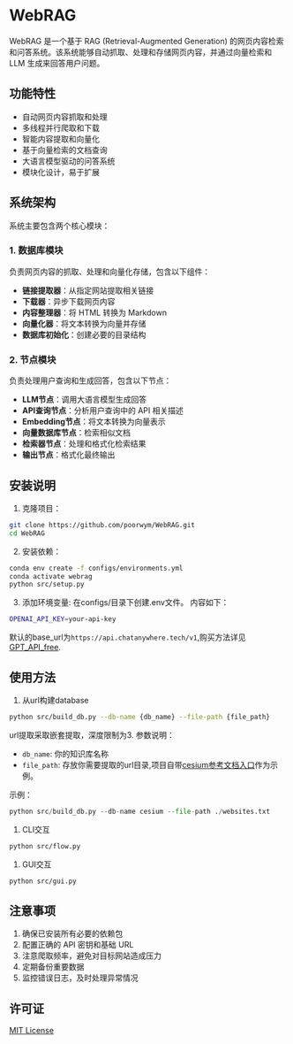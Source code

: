# WebRAG

WebRAG 是一个基于 RAG (Retrieval-Augmented Generation) 的网页内容检索和问答系统。该系统能够自动抓取、处理和存储网页内容，并通过向量检索和 LLM 生成来回答用户问题。

## 功能特性

- 自动网页内容抓取和处理
- 多线程并行爬取和下载
- 智能内容提取和向量化
- 基于向量检索的文档查询
- 大语言模型驱动的问答系统
- 模块化设计，易于扩展

## 系统架构

系统主要包含两个核心模块：

### 1. 数据库模块

负责网页内容的抓取、处理和向量化存储，包含以下组件：

- **链接提取器**：从指定网站提取相关链接
- **下载器**：异步下载网页内容
- **内容整理器**：将 HTML 转换为 Markdown
- **向量化器**：将文本转换为向量并存储
- **数据库初始化**：创建必要的目录结构

### 2. 节点模块

负责处理用户查询和生成回答，包含以下节点：

- **LLM节点**：调用大语言模型生成回答
- **API查询节点**：分析用户查询中的 API 相关描述
- **Embedding节点**：将文本转换为向量表示
- **向量数据库节点**：检索相似文档
- **检索器节点**：处理和格式化检索结果
- **输出节点**：格式化最终输出

## 安装说明

1. 克隆项目：
```bash
git clone https://github.com/poorwym/WebRAG.git
cd WebRAG
```

2. 安装依赖：
```bash
conda env create -f configs/environments.yml
conda activate webrag
python src/setup.py
```

3. 添加环境变量:
在configs/目录下创建.env文件。
内容如下：
```bash
OPENAI_API_KEY=your-api-key
```
默认的base_url为`https://api.chatanywhere.tech/v1`,购买方法详见[GPT_API_free](https://github.com/chatanywhere/GPT_API_free?tab=readme-ov-file).
## 使用方法
1. 从url构建database
```bash
python src/build_db.py --db-name {db_name} --file-path {file_path}
```
url提取采取嵌套提取，深度限制为3.
参数说明：
- `db_name`: 你的知识库名称
- `file_path`: 存放你需要提取的url目录,项目自带[cesium参考文档入口](./websites.txt)作为示例。

示例：
```python
python src/build_db.py --db-name cesium --file-path ./websites.txt
```

1. CLI交互
```bash
python src/flow.py
```
1. GUI交互
```bash
python src/gui.py
```

## 注意事项

1. 确保已安装所有必要的依赖包
2. 配置正确的 API 密钥和基础 URL
3. 注意爬取频率，避免对目标网站造成压力
4. 定期备份重要数据
5. 监控错误日志，及时处理异常情况

## 许可证

[MIT License](LICENSE)
